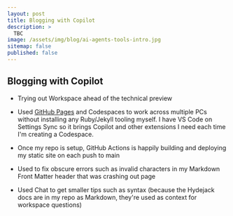 ```yaml
---
layout: post
title: Blogging with Copilot
description: >
  TBC
image: /assets/img/blog/ai-agents-tools-intro.jpg
sitemap: false
published: false
---
```


## Blogging with Copilot

- Trying out Workspace ahead of the technical preview

- Used [GitHub Pages](https://pages.github.com/) and Codespaces to work across multiple PCs without installing any Ruby/Jekyll tooling myself. I have VS Code on Settings Sync so it brings Copilot and other extensions I need each time I'm creating a Codespace.

- Once my repo is setup, GitHub Actions is happily building and deploying my static site on each push to main

- Used to fix obscure errors such as invalid characters in my Markdown Front Matter header that was crashing out page

- Used Chat to get smaller tips such as syntax (because the Hydejack docs are in my repo as Markdown, they're used as context for workspace questions)

